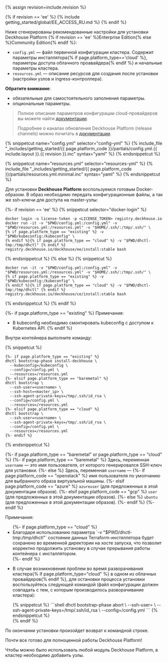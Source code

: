 {% assign revision=include.revision %}

{% if revision == 'ee' %}
{% include getting_started/global/EE_ACCESS_RU.md %}
{% endif %}

Ниже сгенерированы рекомендованные настройки для установки Deckhouse Platform {% if revision == 'ee' %}Enterprise Edition{% else %}Community Edition{% endif %}:
- `config.yml` — файл первичной конфигурации кластера. Содержит параметры инсталлятора{% if page.platform_type=='cloud' %}, параметры доступа облачного проавайдера{% endif %} и начальные параметры кластера.
- `resources.yml` — описание ресурсов для создания после установки (настройки узлов и ingress-контроллера).

**Обратите внимание**:
- <span class="mustChange">обязательные</span> для самостоятельного заполнения параметры.
- <span class="mightChange">опциональные</span> параметры.

> Полное описание параметров конфигурации cloud-провайдеров вы можете найти [документации](https://deckhouse.io/ru/documentation/v1/kubernetes.html).
>
> Подробнее о каналах обновления Deckhouse Platform (release channels) можно почитать в [документации](/ru/documentation/v1/deckhouse-release-channels.html).

{% snippetcut name="config.yml" selector="config-yml" %}
{% include_file "_includes/getting_started/{{ page.platform_code }}/partials/config.yml.{{ include.layout }}.{{ revision }}.inc" syntax="yaml" %}
{% endsnippetcut %}

<!-- TODO -->
{% snippetcut name="resources.yml" selector="resources-yml" %}
{% include_file "_includes/getting_started/{{ page.platform_code }}/partials/resources.yml.minimal.inc" syntax="yaml" %}
{% endsnippetcut %}

Для установки **Deckhouse Platform** воспользуемся готовым Docker-образом. В образ необходимо передать конфигурационные файлы, а так же ssh-ключи для доступа на master-узлы:

{%- if revision == 'ee' %}
{% snippetcut selector="docker-login" %}
```shell
docker login -u license-token -p <LICENSE_TOKEN> registry.deckhouse.io
docker run -it -v "$PWD/config.yml:/config.yml" -v "$PWD/resources.yml:/resources.yml" -v "$HOME/.ssh/:/tmp/.ssh/" \
{% if page.platform_type == "existing" %} -v "$PWD/kubeconfig:/kubeconfig" \
{% endif %}{% if page.platform_type == "cloud" %} -v "$PWD/dhctl-tmp:/tmp/dhctl" {% endif %} registry.deckhouse.io/deckhouse/ee/install:stable bash
```
{% endsnippetcut %}
{% else %}
{% snippetcut %}
```shell
docker run -it -v "$PWD/config.yml:/config.yml" -v "$PWD/resources.yml:/resources.yml" -v "$HOME/.ssh/:/tmp/.ssh/" \
{% if page.platform_type == "existing" %} -v "$PWD/kubeconfig:/kubeconfig" \
{% endif %}{% if page.platform_type == "cloud" %} -v "$PWD/dhctl-tmp:/tmp/dhctl" {% endif %} registry.deckhouse.io/deckhouse/ce/install:stable bash
```
{% endsnippetcut %}
{% endif %}

{%- if page.platform_type == "existing" %}
Примечания:
- В kubeconfig необходимо смонтировать kubeconfig с доступом к Kubernetes API.
{% endif %}

Внутри контейнера выполните команду:

{% snippetcut %}
```shell
{%- if page.platform_type == "existing" %}
dhctl bootstrap-phase install-deckhouse \
  --kubeconfig=/kubeconfig \
  --config=/config.yml \
  --resources=/resources.yml
{%- elsif page.platform_type == "baremetal" %}
dhctl bootstrap \
  --ssh-user=<username> \
  --ssh-host=<master_ip> \
  --ssh-agent-private-keys=/tmp/.ssh/id_rsa \
  --config=/config.yml \
  --resources=/resources.yml
{%- elsif page.platform_type == "cloud" %}
dhctl bootstrap \
  --ssh-user=<username> \
  --ssh-agent-private-keys=/tmp/.ssh/id_rsa \
  --config=/config.yml \
  --resources=/resources.yml
{%- endif %}
```
{% endsnippetcut %}

{%- if page.platform_type == "baremetal" or page.platform_type == "cloud" %}
{%- if page.platform_type == "baremetal" %}
Здесь, переменная `username` — это имя пользователя, от которого генерировался SSH-ключ для установки.
{%- else %}
Здесь, переменная `username` —
{%- if page.platform_code == "openstack" %} имя пользователя по умолчанию для выбранного образа виртуальной машины.
{%- elsif page.platform_code == "azure" %} `azureuser` (для предложенных в этой документации образов).
{%- elsif page.platform_code == "gcp" %} `user` (для предложенных в этой документации образов).
{%- else %} `ubuntu` (для предложенных в этой документации образов).
{%- endif %}
{%- endif %}

Примечания:
<ul>
{%- if page.platform_type == "cloud" %}
<li>
<div markdown="1">
Благодаря использованию параметра `-v "$PWD/dhctl-tmp:/tmp/dhctl"` состояние данных Terraform-инстяллятора будет сохранено во временной директории на хосте запуска, что позволит корректно продолжить установку в случае прерывания работы контейнера с инсталлятором.
</div>
</li>
{%- endif %}
<li><p>В случае возникновения проблем во время разворачивания кластера{% if page.platform_type="cloud" %} в одном из облачных провайдеров{% endif %}, для остановки процесса установки воспользуйтесь следующей командой (файл конфигурации должен совпадать с тем, с которым производилось разворачивание кластера):</p>
<div markdown="0">
{% snippetcut %}
```shell
dhctl bootstrap-phase abort \
  --ssh-user=<username> \
  --ssh-agent-private-keys=/tmp/.ssh/id_rsa \
  --config=/config.yml
```
{% endsnippetcut %}
</div></li>
{% endif %}
</ul>

По окончании установки произойдет возврат к командной строке.

Почти все готово для полноценной работы Deckhouse Platform!

Чтобы можно было использовать любой модуль Deckhouse Platform, в кластер необходимо добавить узлы.
